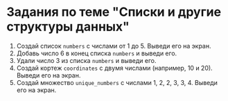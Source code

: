# Задания по теме "Списки и другие структуры данных"

1. Создай список `numbers` с числами от 1 до 5. Выведи его на экран.
2. Добавь число 6 в конец списка `numbers` и выведи его.
3. Удали число 3 из списка `numbers` и выведи его.
4. Создай кортеж `coordinates` с двумя числами (например, 10 и 20). Выведи его на экран.
5. Создай множество `unique_numbers` с числами 1, 2, 2, 3, 3, 4. Выведи его на экран.